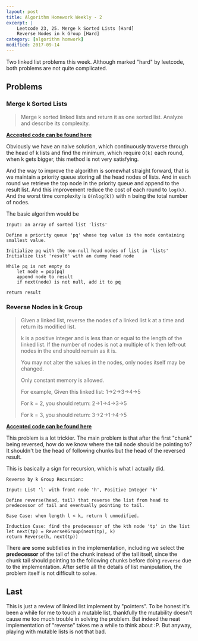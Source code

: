 ```yaml
---
layout: post
title: Algorithm Homework Weekly - 2
excerpt: |
    Leetcode 23, 25. Merge k Sorted Lists [Hard]
    Reverse Nodes in k Group [Hard]
category: [algorithm homwork]
modified: 2017-09-14
---
```


Two linked list problems this week.
Although marked "hard" by leetcode, both problems are not quite complicated.

## Problems

### Merge k Sorted Lists

> Merge k sorted linked lists and return it as one sorted list. Analyze and describe its complexity.

**[Accepted code can be found here](https://github.com/VinaLx/oj/blob/master/leetcode/23.h)**

Obviously we have an naive solution, which continuously traverse through the head of k lists and find the minimum, which require `O(k)` each round, when k gets bigger, this method is not very satisfying.

And the way to improve the algorithm is somewhat straight forward, that is we maintain a priority queue storing all the head nodes of lists. And in each round we retrieve the top node in the priority queue and append to the result list. And this improvement reduce the cost of each round to `log(k)`. And the worst time complexity is `O(nlog(k))` with n being the total number of nodes.

The basic algorithm would be
~~~
Input: an array of sorted list 'lists'

Define a priority queue 'pq' whose top value is the node containing smallest value.

Initialize pq with the non-null head nodes of list in 'lists'
Initialize list 'result' with an dummy head node

While pq is not empty do
    let node = pop(pq)
    append node to result
    if next(node) is not null, add it to pq

return result
~~~

### Reverse Nodes in k Group

> Given a linked list, reverse the nodes of a linked list k at a time and return its modified list.
>
> k is a positive integer and is less than or equal to the length of the linked list. If the number of nodes is not a multiple of k then left-out nodes in the end should remain as it is.
>
> You may not alter the values in the nodes, only nodes itself may be changed.
>
> Only constant memory is allowed.
>
> For example,
> Given this linked list: 1->2->3->4->5
>
> For k = 2, you should return: 2->1->4->3->5
>
> For k = 3, you should return: 3->2->1->4->5

**[Accepted code can be found here](https://github.com/VinaLx/oj/blob/master/leetcode/25.h)**

This problem is a lot trickier. The main problem is that after the first "chunk" being reversed, how do we know where the tail node should be pointing to? It shouldn't be the head of following chunks but the head of the reversed result.

This is basically a sign for recursion, which is what I actually did.

~~~
Reverse by k Group Recursion:

Input: List 'l' with front node 'h', Positive Integer 'k'

Define reverse(head, tail) that reverse the list from head to predecessor of tail and eventually pointing to tail.

Base Case: when length l < k, return l unmodified.

Induction Case: find the predecessor of the kth node 'tp' in the list
let next(tp) = ReverseKGroup(next(tp), k)
return Reverse(h, next(tp))
~~~

There **are** some subtleties in the implementation, including we select the **predecessor** of the tail of the chunk instead of the tail itself, since the chunk tail should pointing to the following chunks before doing `reverse` due to the implementation. After settle all the details of list manipulation, the problem itself is not difficult to solve.

## Last

This is just a review of linked list implement by "pointers". To be honest it's been a while for me to touch a mutable list, thankfully the mutability doesn't cause me too much trouble in solving the problem. But indeed the neat implementation of "reverse" takes me a while to think about :P. But anyway, playing with mutable lists is not that bad.